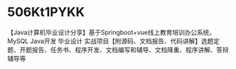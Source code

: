 # 506Kt1PYKK
【Java计算机毕业设计分享】基于Springboot+vue线上教育培训办公系统，MySQL Java开发 毕业设计 实战项目【附源码、文档报告、代码讲解】选题定题、开题报告、任务书、程序开发、文档编写和辅导、文档降重、程序讲解、答辩辅导等
